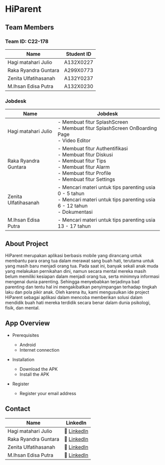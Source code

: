 # **HiParent** <br />

## Team Members <br />

### Team ID: C22-178 <br />

| Name  | Student ID |
| ------------- | ------------- |
| Hagi matahari Julio  | A132X0227  |
| Raka Ryandra Guntara  | A299X0773  |
| Zenita Ulfatihasanah  | A132Y0237  |
| M.Ihsan Edisa Putra  | A132X0230  |

### Jobdesk <br />

| Name  | Jobdesk |
| ------------- | ------------- |
| Hagi matahari Julio  | -  Membuat fitur SplashScreen <br /> - Membuat fitur SplashScreen OnBoarding Page <br /> - Video Editor|
| Raka Ryandra Guntara  | -  Membuat fitur Authentifikasi <br /> -  Membuat fitur Diskusi <br /> -  Membuat fitur Tips <br /> -  Membuat fitur Alarm <br /> -  Membuat fitur Profile <br /> -  Membuat fitur Settings  |
| Zenita Ulfatihasanah  | - Mencari materi untuk tips parenting usia 0 - 5 tahun <br /> -  Mencari materi untuk tips parenting usia 6 - 12 tahun <br /> -  Dokumentasi  |
| M.Ihsan Edisa Putra  | - Mencari materi untuk tips parenting usia 13 - 17 tahun  |

## About Project <br />
HiParent merupakan aplikasi berbasis mobile yang dirancang untuk membantu para orang tua dalam merawat sang buah hati, terutama untuk yang masih baru menjadi orang tua. Pada saat ini, banyak sekali anak muda yang melakukan pernikahan dini, namun secara mental mereka masih belum memiliki kesiapan dalam menjadi orang tua, serta minimnya informasi mengenai dunia parenting. Sehingga menyebabkan terjadinya bad parenting dan tentu hal ini mengakibatkan penyimpangan terhadap tingkah laku dan pola pikir anak. Oleh karena itu, kami mengusulkan ide project HiParent sebagai aplikasi dalam mencoba memberikan solusi dalam mendidik buah hati mereka terdidik secara benar dalam dunia psikologi, fisik, dan mental.

## App Overview <br />
- Prerequisites
  - Android
  - Internet connection

- Installation
  - Download the APK
  - Install the APK
 
- Register
  - Register your email address

## Contact <br />

| Name  | LinkedIn |
| ------------- | ------------- |
| Hagi matahari Julio  |📱 <a href="https://www.linkedin.com/in/hagi-matahari-julio-11a85b221/" >LinkedIn</a>  |
| Raka Ryandra Guntara  |📱 <a href="https://www.linkedin.com/in/raka-ryandra-guntara-b23698227" >LinkedIn</a>  |
| Zenita Ulfatihasanah  |📱 <a href="https://www.linkedin.com/in/m-ihsan-edisa-putra-379172251/"  >LinkedIn</a>  | 
| M.Ihsan Edisa Putra  |📱 <a href="https://www.linkedin.com/in/zenita-ulfatihasanah-55b464256/" >LinkedIn</a>  |
